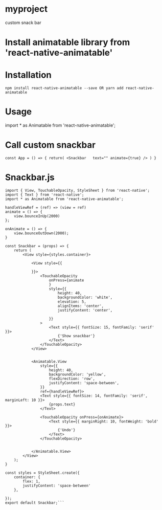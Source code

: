 # myproject
custom snack bar


# Install animatable library from 'react-native-animatable' 

# Installation
``npm install react-native-animatable --save
          OR
yarn add react-native-animatable``
  
# Usage
import * as Animatable from 'react-native-animatable';

# Call custom snackbar

`const App = () => {
return(
   <Snackbar  
      text=""
      animate={true}
   />
)
}`


# Snackbar.js


```import React from 'react';
import { View, TouchableOpacity, StyleSheet } from 'react-native';
import { Text } from 'react-native';
import * as Animatable from 'react-native-animatable';

handleViewRef = (ref) => (view = ref)
animate = () => {
    view.bounceInUp(2000)
};

onAnimate = () => {
    view.bounceOutDown(2000);
}

const Snackbar = (props) => {
    return (
        <View style={styles.container}>

            <View style={{

            }}>
                <TouchableOpacity
                    onPress={animate
                    }
                    style={{
                        height: 40,
                        backgroundColor: 'white',
                        elevation: 5,
                        alignItems: 'center',
                        justifyContent: 'center',

                    }}
                >
                    <Text style={{ fontSize: 15, fontFamily: 'serif' }}>
                        {'Show snackbar'}
                    </Text>
                </TouchableOpacity>
            </View>


            <Animatable.View
                style={{
                    height: 40,
                    backgroundColor: 'yellow',
                    flexDirection: 'row',
                    justifyContent: 'space-between',
                }}
                ref={handleViewRef}>
                <Text style={{ fontSize: 14, fontFamily: 'serif', marginLeft: 10 }}>
                    {props.text}
                </Text>

                <TouchableOpacity onPress={onAnimate}>
                    <Text style={{ marginRight: 10, fontWeight: 'bold' }}>
                        {'Undo'}
                    </Text>
                </TouchableOpacity>


            </Animatable.View>
        </View>
    );
}

const styles = StyleSheet.create({
    container: {
        flex: 1,
        justifyContent: 'space-between'
    },

});
export default Snackbar;```

